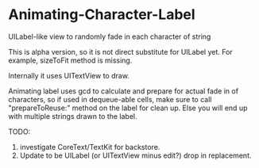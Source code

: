 Animating-Character-Label
=========================

UILabel-like view to randomly fade in each character of string

This is alpha version, so it is not direct substitute for UILabel yet.
For example, sizeToFit method is missing.

Internally it uses UITextView to draw.

Animating label uses gcd to calculate and prepare for actual fade in of characters, so if used in dequeue-able cells, make sure to call "prepareToReuse:" method on the label for clean up. Else you will end up with multiple strings drawn to the label. 

TODO:
1) investigate CoreText/TextKit for backstore.
2) Update to be UILabel (or UITextView minus edit?) drop in replacement.
